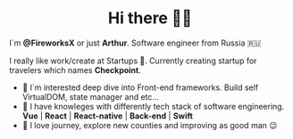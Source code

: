 <h1 align="center">
  Hi there 👋🏼
</h1>

I`m **@FireworksX** or just **Arthur**. Software engineer from Russia 🇷🇺

I really like work/create at Startups 🚀. Currently creating startup for travelers which names **Checkpoint**.

- 👀 I`m interested deep dive into Front-end frameworks. Build self VirtualDOM, state manager and etc...
- 🦾 I have knowleges with differently tech stack of software engineering. **Vue** | **React** | **React-native** | **Back-end** | **Swift**
- 🌇 I love journey, explore new counties and improving as good man 😉
